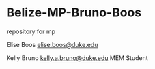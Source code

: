 # Belize-MP-Bruno-Boos
repository for mp 

Elise Boos
elise.boos@duke.edu

Kelly Bruno
kelly.a.bruno@duke.edu
MEM Student
